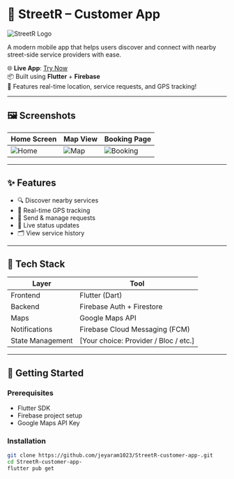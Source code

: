 # 🚗 StreetR – Customer App

![StreetR Logo](https://uploads.onecompiler.io/42q5e2pr5/43m4t5ddk/web-app-manifest-192x192.png) <!-- Optional Logo -->

A modern mobile app that helps users discover and connect with nearby street-side service providers with ease.

🌐 **Live App**: [Try Now](https://jeyaram1023.github.io/StreetR-customer-app-/)  
📦 Built using **Flutter** + **Firebase**  
📍 Features real-time location, service requests, and GPS tracking!

---

## 🖼️ Screenshots

| Home Screen | Map View | Booking Page |
|-------------|----------|---------------|
| ![Home](https://your-image-link.com/home.png) | ![Map](https://your-image-link.com/map.png) | ![Booking](https://your-image-link.com/booking.png) |

---

## ✨ Features

- 🔍 Discover nearby services
- 🧭 Real-time GPS tracking
- 📲 Send & manage requests
- 💬 Live status updates
- 🗂️ View service history

---

## 🧰 Tech Stack

| Layer      | Tool            |
|------------|------------------|
| Frontend   | Flutter (Dart)   |
| Backend    | Firebase Auth + Firestore |
| Maps       | Google Maps API  |
| Notifications | Firebase Cloud Messaging (FCM) |
| State Management | [Your choice: Provider / Bloc / etc.] |

---

## 🚀 Getting Started

### Prerequisites

- Flutter SDK
- Firebase project setup
- Google Maps API Key

### Installation

```bash
git clone https://github.com/jeyaram1023/StreetR-customer-app-.git
cd StreetR-customer-app-
flutter pub get
